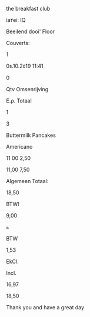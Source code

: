the
breakfast
club

ia۴ei:  IQ

Beeilend  dooi'  Floor

Couverts:

1

0ธ.10.2٥19  11:41

0

Qtv  Omsenrijving

Ε.ρ.  Totaal

1

3

 Buttermilk  Pancakes

 Americano

11 00
2,50

11,00
7,50

Algemeen  Totaal:

18,50

BTWI

9,00

ة

BTW

1,53

EkCl.

Incl.

16,97

18,50

Thank you  and  have a  great day

